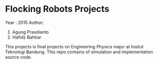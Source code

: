 # Flocking Robots Projects

Year : 2015
Author:
1. Agung Prasdianto
2. Hafidz Bahtiar

This projects is final projects on Engineering Physics major at Insitut Teknologi Bandung.
This repo contains of simulation and implementation source code.
